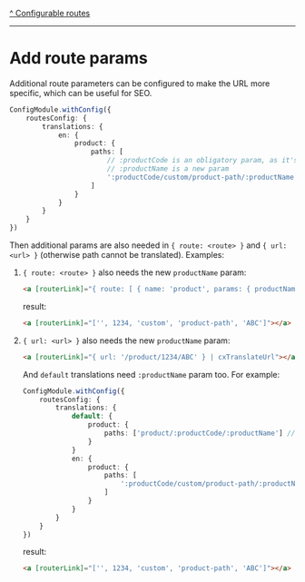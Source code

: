 [^ Configurable routes](../README.md)

---

# Add route params

Additional route parameters can be configured to make the URL more specific, which can be useful for SEO.

```typescript
ConfigModule.withConfig({
    routesConfig: {
        translations: {
            en: {
                product: { 
                    paths: [
                        // :productCode is an obligatory param, as it's present in default url
                        // :productName is a new param
                        ':productCode/custom/product-path/:productName'
                    ] 
                }
            }
        }
    }
})
```

Then additional params are also needed in `{ route: <route> }` and `{ url: <url> }` (otherwise path cannot be translated). Examples:

1. `{ route: <route> }` also needs the new `productName` param:

    ```html
    <a [routerLink]="{ route: [ { name: 'product', params: { productName: 'ABC', productCode: 1234 } } ] } | cxTranslateUrl"></a>
    ```

    result:

    ```html
    <a [routerLink]="['', 1234, 'custom', 'product-path', 'ABC']"></a>
    ```

2. `{ url: <url> }` also needs the new `productName` param:

    ```html
    <a [routerLink]="{ url: '/product/1234/ABC' } | cxTranslateUrl"></a> 
    ```

    And `default` translations need `:productName` param too. For example:

    ```typescript
    ConfigModule.withConfig({
        routesConfig: {
            translations: {
                default: {
                    product: { 
                        paths: ['product/:productCode/:productName'] // 'productName' parameter added
                    }
                }
                en: {
                    product: { 
                        paths: [
                            ':productCode/custom/product-path/:productName',
                        ]
                    }
                }
            }
        }
    })
    ```

    result:

    ```html
    <a [routerLink]="['', 1234, 'custom', 'product-path', 'ABC']"></a>
    ```
